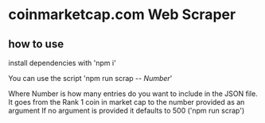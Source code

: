 # coinmarketcap.com Web Scraper

## how to use

install dependencies with 'npm i'

You can use the script  'npm run scrap -- *Number*'

Where Number is how many entries do you want to include in the JSON file.
It goes from the Rank 1 coin in market cap to the number provided as an argument
If no argument is provided it defaults to 500 ('npm run scrap')

